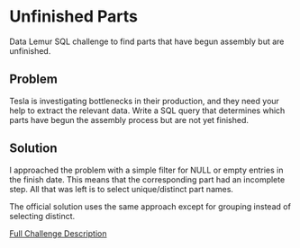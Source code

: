 # Unfinished Parts

Data Lemur SQL challenge to find parts that have begun assembly but are unfinished.

## Problem

Tesla is investigating bottlenecks in their production, and they need your help to extract the relevant data. Write a SQL query that determines which parts have begun the assembly process but are not yet finished.

## Solution

I approached the problem with a simple filter for NULL or empty entries in the finish date. This means that the corresponding part had an incomplete step. All that was left is to select unique/distinct part names.

The official solution uses the same approach except for grouping instead of selecting distinct.

[Full Challenge Description](https://datalemur.com/questions/tesla-unfinished-parts)